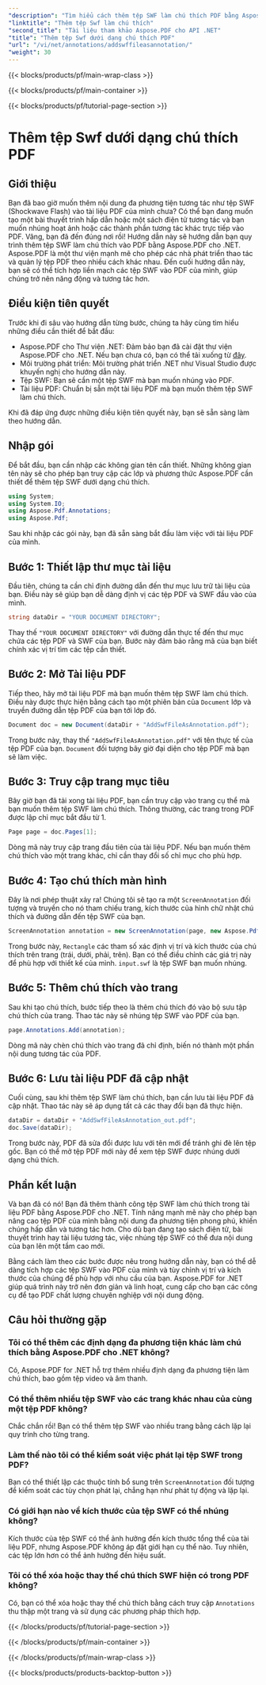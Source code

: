 ```yaml
---
"description": "Tìm hiểu cách thêm tệp SWF làm chú thích PDF bằng Aspose.PDF cho .NET. Tăng cường PDF của bạn bằng nội dung đa phương tiện tương tác thông qua hướng dẫn chi tiết này."
"linktitle": "Thêm tệp Swf làm chú thích"
"second_title": "Tài liệu tham khảo Aspose.PDF cho API .NET"
"title": "Thêm tệp Swf dưới dạng chú thích PDF"
"url": "/vi/net/annotations/addswffileasannotation/"
"weight": 30
---
```


{{< blocks/products/pf/main-wrap-class >}}

{{< blocks/products/pf/main-container >}}

{{< blocks/products/pf/tutorial-page-section >}}

# Thêm tệp Swf dưới dạng chú thích PDF

## Giới thiệu

Bạn đã bao giờ muốn thêm nội dung đa phương tiện tương tác như tệp SWF (Shockwave Flash) vào tài liệu PDF của mình chưa? Có thể bạn đang muốn tạo một bài thuyết trình hấp dẫn hoặc một sách điện tử tương tác và bạn muốn nhúng hoạt ảnh hoặc các thành phần tương tác khác trực tiếp vào PDF. Vâng, bạn đã đến đúng nơi rồi! Hướng dẫn này sẽ hướng dẫn bạn quy trình thêm tệp SWF làm chú thích vào PDF bằng Aspose.PDF cho .NET. Aspose.PDF là một thư viện mạnh mẽ cho phép các nhà phát triển thao tác và quản lý tệp PDF theo nhiều cách khác nhau. Đến cuối hướng dẫn này, bạn sẽ có thể tích hợp liền mạch các tệp SWF vào PDF của mình, giúp chúng trở nên năng động và tương tác hơn.

## Điều kiện tiên quyết

Trước khi đi sâu vào hướng dẫn từng bước, chúng ta hãy cùng tìm hiểu những điều cần thiết để bắt đầu:

- Aspose.PDF cho Thư viện .NET: Đảm bảo bạn đã cài đặt thư viện Aspose.PDF cho .NET. Nếu bạn chưa có, bạn có thể tải xuống từ [đây](https://releases.aspose.com/pdf/net/).
- Môi trường phát triển: Môi trường phát triển .NET như Visual Studio được khuyến nghị cho hướng dẫn này.
- Tệp SWF: Bạn sẽ cần một tệp SWF mà bạn muốn nhúng vào PDF.
- Tài liệu PDF: Chuẩn bị sẵn một tài liệu PDF mà bạn muốn thêm tệp SWF làm chú thích.

Khi đã đáp ứng được những điều kiện tiên quyết này, bạn sẽ sẵn sàng làm theo hướng dẫn.

## Nhập gói

Để bắt đầu, bạn cần nhập các không gian tên cần thiết. Những không gian tên này sẽ cho phép bạn truy cập các lớp và phương thức Aspose.PDF cần thiết để thêm tệp SWF dưới dạng chú thích.

```csharp
using System;
using System.IO;
using Aspose.Pdf.Annotations;
using Aspose.Pdf;
```

Sau khi nhập các gói này, bạn đã sẵn sàng bắt đầu làm việc với tài liệu PDF của mình.

## Bước 1: Thiết lập thư mục tài liệu

Đầu tiên, chúng ta cần chỉ định đường dẫn đến thư mục lưu trữ tài liệu của bạn. Điều này sẽ giúp bạn dễ dàng định vị các tệp PDF và SWF đầu vào của mình.

```csharp
string dataDir = "YOUR DOCUMENT DIRECTORY";
```

Thay thế `"YOUR DOCUMENT DIRECTORY"` với đường dẫn thực tế đến thư mục chứa các tệp PDF và SWF của bạn. Bước này đảm bảo rằng mã của bạn biết chính xác vị trí tìm các tệp cần thiết.

## Bước 2: Mở Tài liệu PDF

Tiếp theo, hãy mở tài liệu PDF mà bạn muốn thêm tệp SWF làm chú thích. Điều này được thực hiện bằng cách tạo một phiên bản của `Document` lớp và truyền đường dẫn tệp PDF của bạn tới lớp đó.

```csharp
Document doc = new Document(dataDir + "AddSwfFileAsAnnotation.pdf");
```

Trong bước này, thay thế `"AddSwfFileAsAnnotation.pdf"` với tên thực tế của tệp PDF của bạn. `Document` đối tượng bây giờ đại diện cho tệp PDF mà bạn sẽ làm việc.

## Bước 3: Truy cập trang mục tiêu

Bây giờ bạn đã tải xong tài liệu PDF, bạn cần truy cập vào trang cụ thể mà bạn muốn thêm tệp SWF làm chú thích. Thông thường, các trang trong PDF được lập chỉ mục bắt đầu từ 1.

```csharp
Page page = doc.Pages[1];
```

Dòng mã này truy cập trang đầu tiên của tài liệu PDF. Nếu bạn muốn thêm chú thích vào một trang khác, chỉ cần thay đổi số chỉ mục cho phù hợp.

## Bước 4: Tạo chú thích màn hình

Đây là nơi phép thuật xảy ra! Chúng tôi sẽ tạo ra một `ScreenAnnotation` đối tượng và truyền cho nó tham chiếu trang, kích thước của hình chữ nhật chú thích và đường dẫn đến tệp SWF của bạn.

```csharp
ScreenAnnotation annotation = new ScreenAnnotation(page, new Aspose.Pdf.Rectangle(0, 400, 600, 700), dataDir + "input.swf");
```

Trong bước này, `Rectangle` các tham số xác định vị trí và kích thước của chú thích trên trang (trái, dưới, phải, trên). Bạn có thể điều chỉnh các giá trị này để phù hợp với thiết kế của mình. `input.swf` là tệp SWF bạn muốn nhúng.

## Bước 5: Thêm chú thích vào trang

Sau khi tạo chú thích, bước tiếp theo là thêm chú thích đó vào bộ sưu tập chú thích của trang. Thao tác này sẽ nhúng tệp SWF vào PDF của bạn.

```csharp
page.Annotations.Add(annotation);
```

Dòng mã này chèn chú thích vào trang đã chỉ định, biến nó thành một phần nội dung tương tác của PDF.

## Bước 6: Lưu tài liệu PDF đã cập nhật

Cuối cùng, sau khi thêm tệp SWF làm chú thích, bạn cần lưu tài liệu PDF đã cập nhật. Thao tác này sẽ áp dụng tất cả các thay đổi bạn đã thực hiện.

```csharp
dataDir = dataDir + "AddSwfFileAsAnnotation_out.pdf";
doc.Save(dataDir);
```

Trong bước này, PDF đã sửa đổi được lưu với tên mới để tránh ghi đè lên tệp gốc. Bạn có thể mở tệp PDF mới này để xem tệp SWF được nhúng dưới dạng chú thích.

## Phần kết luận

Và bạn đã có nó! Bạn đã thêm thành công tệp SWF làm chú thích trong tài liệu PDF bằng Aspose.PDF cho .NET. Tính năng mạnh mẽ này cho phép bạn nâng cao tệp PDF của mình bằng nội dung đa phương tiện phong phú, khiến chúng hấp dẫn và tương tác hơn. Cho dù bạn đang tạo sách điện tử, bài thuyết trình hay tài liệu tương tác, việc nhúng tệp SWF có thể đưa nội dung của bạn lên một tầm cao mới.

Bằng cách làm theo các bước được nêu trong hướng dẫn này, bạn có thể dễ dàng tích hợp các tệp SWF vào PDF của mình và tùy chỉnh vị trí và kích thước của chúng để phù hợp với nhu cầu của bạn. Aspose.PDF for .NET giúp quá trình này trở nên đơn giản và linh hoạt, cung cấp cho bạn các công cụ để tạo PDF chất lượng chuyên nghiệp với nội dung động.

## Câu hỏi thường gặp

### Tôi có thể thêm các định dạng đa phương tiện khác làm chú thích bằng Aspose.PDF cho .NET không?
Có, Aspose.PDF for .NET hỗ trợ thêm nhiều định dạng đa phương tiện làm chú thích, bao gồm tệp video và âm thanh.

### Có thể thêm nhiều tệp SWF vào các trang khác nhau của cùng một tệp PDF không?
Chắc chắn rồi! Bạn có thể thêm tệp SWF vào nhiều trang bằng cách lặp lại quy trình cho từng trang.

### Làm thế nào tôi có thể kiểm soát việc phát lại tệp SWF trong PDF?
Bạn có thể thiết lập các thuộc tính bổ sung trên `ScreenAnnotation` đối tượng để kiểm soát các tùy chọn phát lại, chẳng hạn như phát tự động và lặp lại.

### Có giới hạn nào về kích thước của tệp SWF có thể nhúng không?
Kích thước của tệp SWF có thể ảnh hưởng đến kích thước tổng thể của tài liệu PDF, nhưng Aspose.PDF không áp đặt giới hạn cụ thể nào. Tuy nhiên, các tệp lớn hơn có thể ảnh hưởng đến hiệu suất.

### Tôi có thể xóa hoặc thay thế chú thích SWF hiện có trong PDF không?
Có, bạn có thể xóa hoặc thay thế chú thích bằng cách truy cập `Annotations` thu thập một trang và sử dụng các phương pháp thích hợp.

{{< /blocks/products/pf/tutorial-page-section >}}

{{< /blocks/products/pf/main-container >}}

{{< /blocks/products/pf/main-wrap-class >}}

{{< blocks/products/products-backtop-button >}}